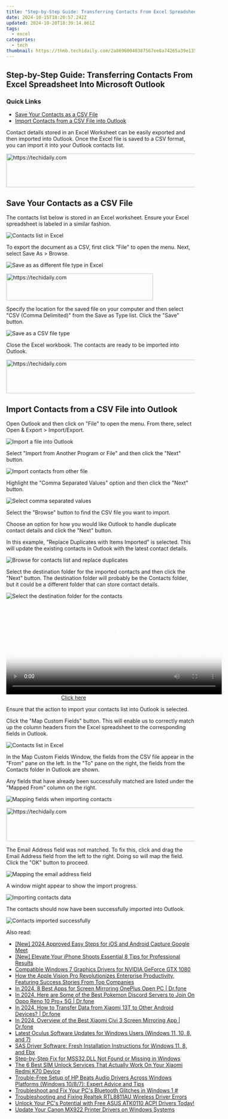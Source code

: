 ```yaml
---
title: "Step-by-Step Guide: Transferring Contacts From Excel Spreadsheet Into Microsoft Outlook"
date: 2024-10-15T18:20:57.242Z
updated: 2024-10-20T18:39:14.861Z
tags:
  - excel
categories:
  - tech
thumbnail: https://thmb.techidaily.com/2a86960040387567ee8a74265a39e135c9493f594810dac12c910c9d9ffd0bfb.jpg
---
```


## Step-by-Step Guide: Transferring Contacts From Excel Spreadsheet Into Microsoft Outlook

### Quick Links

* [Save Your Contacts as a CSV File](https://fox-direct.techidaily.com/new-in-2024-highest-quality-ai-voice-to-text-software/)
* [Import Contacts from a CSV File into Outlook](https://instagram-video-files.techidaily.com/updated-bring-life-to-your-instagram-posts-with-branded-graphics-and-icons-for-2024/)

 Contact details stored in an Excel Worksheet can be easily exported and then imported into Outlook. Once the Excel file is saved to a CSV format, you can import it into your Outlook contacts list.

<!-- affiliate ads begin -->
<a href="https://zebaoaffiliateprogram.pxf.io/c/5597632/2137974/21526" target="_top" id="2137974">
  <img src="//a.impactradius-go.com/display-ad/21526-2137974" border="0" alt="https://techidaily.com" width="728" height="90"/>
</a>
<img height="0" width="0" src="https://zebaoaffiliateprogram.pxf.io/i/5597632/2137974/21526" style="position:absolute;visibility:hidden;" border="0" />
<!-- affiliate ads end -->

##  Save Your Contacts as a CSV File

 The contacts list below is stored in an Excel worksheet. Ensure your Excel spreadsheet is labeled in a similar fashion.

![Contacts list in Excel](https://static1.howtogeekimages.com/wordpress/wp-content/uploads/2019/11/contacts.png) 

 To export the document as a CSV, first click "File" to open the menu. Next, select Save As > Browse.

![Save as as different file type in Excel](https://static1.howtogeekimages.com/wordpress/wp-content/uploads/2019/11/file-save-as.png) 

<!-- affiliate ads begin -->
<a href="https://aligracehair.sjv.io/c/5597632/2135417/19272" target="_top" id="2135417">
  <img src="//a.impactradius-go.com/display-ad/19272-2135417" border="0" alt="https://techidaily.com" width="392" height="72"/>
</a>
<img height="0" width="0" src="https://aligracehair.sjv.io/i/5597632/2135417/19272" style="position:absolute;visibility:hidden;" border="0" />
<!-- affiliate ads end -->

 Specify the location for the saved file on your computer and then select "CSV (Comma Delimited)" from the Save as Type list. Click the "Save" button.

![Save as a CSV file type](https://static1.howtogeekimages.com/wordpress/wp-content/uploads/2019/11/save-as-csv.png) 

 Close the Excel workbook. The contacts are ready to be imported into Outlook.

<!-- affiliate ads begin -->
<a href="https://appsumo.8odi.net/c/5597632/2144276/7443" target="_top" id="2144276">
  <img src="//a.impactradius-go.com/display-ad/7443-2144276" border="0" alt="https://techidaily.com" width="728" height="90"/>
</a>
<img height="0" width="0" src="https://appsumo.8odi.net/i/5597632/2144276/7443" style="position:absolute;visibility:hidden;" border="0" />
<!-- affiliate ads end -->

##  Import Contacts from a CSV File into Outlook

 Open Outlook and then click on "File" to open the menu. From there, select Open & Export > Import/Export.

![Import a file into Outlook](https://static1.howtogeekimages.com/wordpress/wp-content/uploads/2019/11/file-open.png) 

 Select "Import from Another Program or File" and then click the "Next" button.

![Import contacts from other file](https://static1.howtogeekimages.com/wordpress/wp-content/uploads/2019/11/import-from-other-file.png) 

 Highlight the "Comma Separated Values" option and then click the "Next" button.

![Select comma separated values](https://static1.howtogeekimages.com/wordpress/wp-content/uploads/2019/11/comma-separated-1.png) 

 Select the "Browse" button to find the CSV file you want to import.

 Choose an option for how you would like Outlook to handle duplicate contact details and click the "Next" button.

 In this example, "Replace Duplicates with Items Imported" is selected. This will update the existing contacts in Outlook with the latest contact details.

![Browse for contacts list and replace duplicates](https://static1.howtogeekimages.com/wordpress/wp-content/uploads/2019/11/browse-and-duplicate-1.png) 

 Select the destination folder for the imported contacts and then click the "Next" button. The destination folder will probably be the Contacts folder, but it could be a different folder that can store contact details.

![Select the destination folder for the contacts](https://static1.howtogeekimages.com/wordpress/wp-content/uploads/2019/11/destination.png) 

<!-- affiliate ads begin -->
<span id="1983588">
					<video width="576" height="240" style="cursor:pointer"
           poster="//a.impactradius-go.com/display-clicktoplayimage/1983588.png"
           onclick="if(!this.playClicked){this.play();this.setAttribute('controls',true);this.playClicked=true;}">
	   <source src="//a.impactradius-go.com/display-ad/22993-1983588">
	   <img src="//a.impactradius-go.com/display-clicktoplayimage/1983588.png" style="border: none; height: 100%; width: 100%; object-fit: contain">
	</video>
	<div style="width:360px;text-align:center"><a href="javascript:window.open(decodeURIComponent('https%3A%2F%2Fhomestyler.sjv.io%2Fc%2F5597632%2F1983588%2F22993'), '_blank');void(0);">Click here</a></div>
</span>
<img height="0" width="0" src="https://imp.pxf.io/i/5597632/1983588/22993" style="position:absolute;visibility:hidden;" border="0" />
<!-- affiliate ads end -->

 Ensure that the action to import your contacts list into Outlook is selected.

 Click the "Map Custom Fields" button. This will enable us to correctly match up the column headers from the Excel spreadsheet to the corresponding fields in Outlook.

![Contacts list in Excel](https://static1.howtogeekimages.com/wordpress/wp-content/uploads/2019/11/contacts.png) 

 In the Map Custom Fields Window, the fields from the CSV file appear in the "From" pane on the left. In the "To" pane on the right, the fields from the Contacts folder in Outlook are shown.

 Any fields that have already been successfully matched are listed under the "Mapped From" column on the right.

![Mapping fields when importing contacts](https://static1.howtogeekimages.com/wordpress/wp-content/uploads/2019/11/mapping-fields.png) 

<!-- affiliate ads begin -->
<a href="https://appsumo.8odi.net/c/5597632/2123727/7443" target="_top" id="2123727">
  <img src="//a.impactradius-go.com/display-ad/7443-2123727" border="0" alt="https://techidaily.com" width="728" height="90"/>
</a>
<img height="0" width="0" src="https://appsumo.8odi.net/i/5597632/2123727/7443" style="position:absolute;visibility:hidden;" border="0" />
<!-- affiliate ads end -->

 The Email Address field was not matched. To fix this, click and drag the Email Address field from the left to the right. Doing so will map the field. Click the "OK" button to proceed.

![Mapping the email address field](https://static1.howtogeekimages.com/wordpress/wp-content/uploads/2019/11/map-email-address.png) 

 A window might appear to show the import progress.

![Importing contacts data](https://static1.howtogeekimages.com/wordpress/wp-content/uploads/2019/11/importing.png) 

 The contacts should now have been successfully imported into Outlook.

![Contacts imported successfully](https://static1.howtogeekimages.com/wordpress/wp-content/uploads/2019/11/success-1.png)

<ins class="adsbygoogle"
     style="display:block"
     data-ad-format="autorelaxed"
     data-ad-client="ca-pub-7571918770474297"
     data-ad-slot="1223367746"></ins>

<ins class="adsbygoogle"
     style="display:block"
     data-ad-client="ca-pub-7571918770474297"
     data-ad-slot="8358498916"
     data-ad-format="auto"
     data-full-width-responsive="true"></ins>

<span class="atpl-alsoreadstyle">Also read:</span>
<div><ul>
<li><a href="https://screen-recording.techidaily.com/new-2024-approved-easy-steps-for-ios-and-android-capture-google-meet/"><u>[New] 2024 Approved Easy Steps for iOS and Android Capture Google Meet</u></a></li>
<li><a href="https://article-tips.techidaily.com/new-elevate-your-iphone-shoots-essential-8-tips-for-professional-results/"><u>[New] Elevate Your iPhone Shoots Essential 8 Tips for Professional Results</u></a></li>
<li><a href="https://win-dash.techidaily.com/compatible-windows-7-graphics-drivers-for-nvidia-geforce-gtx-1080/"><u>Compatible Windows 7 Graphics Drivers for NVIDIA GeForce GTX 1080</u></a></li>
<li><a href="https://tech-haven.techidaily.com/how-the-apple-vision-pro-revolutionizes-enterprise-productivity-featuring-success-stories-from-top-companies/"><u>How the Apple Vision Pro Revolutionizes Enterprise Productivity, Featuring Success Stories From Top Companies</u></a></li>
<li><a href="https://screen-mirror.techidaily.com/in-2024-8-best-apps-for-screen-mirroring-oneplus-open-pc-drfone-by-drfone-android/"><u>In 2024, 8 Best Apps for Screen Mirroring OnePlus Open PC | Dr.fone</u></a></li>
<li><a href="https://android-pokemon-go.techidaily.com/in-2024-here-are-some-of-the-best-pokemon-discord-servers-to-join-on-oppo-reno-10-proplus-5g-drfone-by-drfone-virtual-android/"><u>In 2024, Here are Some of the Best Pokemon Discord Servers to Join On Oppo Reno 10 Pro+ 5G | Dr.fone</u></a></li>
<li><a href="https://android-transfer.techidaily.com/in-2024-how-to-transfer-data-from-xiaomi-13t-to-other-android-devices-drfone-by-drfone-transfer-from-android-transfer-from-android/"><u>In 2024, How to Transfer Data from Xiaomi 13T to Other Android Devices? | Dr.fone</u></a></li>
<li><a href="https://screen-mirror.techidaily.com/in-2024-overview-of-the-best-xiaomi-civi-3-screen-mirroring-app-drfone-by-drfone-android/"><u>In 2024, Overview of the Best Xiaomi Civi 3 Screen Mirroring App | Dr.fone</u></a></li>
<li><a href="https://win-dash.techidaily.com/latest-oculus-software-updates-for-windows-users-windows-11-10-8-and-7/"><u>Latest Oculus Software Updates for Windows Users (Windows 11, 10, 8, and 7)</u></a></li>
<li><a href="https://win-dash.techidaily.com/sas-driver-software-fresh-installation-instructions-for-windows-11-8-and-ebx/"><u>SAS Driver Software: Fresh Installation Instructions for Windows 11, 8, and Ebx</u></a></li>
<li><a href="https://tech-renaissance.techidaily.com/step-by-step-fix-for-mss32dll-not-found-or-missing-in-windows/"><u>Step-by-Step Fix for MSS32.DLL Not Found or Missing in Windows</u></a></li>
<li><a href="https://sim-unlock.techidaily.com/the-6-best-sim-unlock-services-that-actually-work-on-your-xiaomi-redmi-k70-device-by-drfone-android/"><u>The 6 Best SIM Unlock Services That Actually Work On Your Xiaomi Redmi K70 Device</u></a></li>
<li><a href="https://win-dash.techidaily.com/trouble-free-setup-of-hp-beats-audio-drivers-across-windows-platforms-windows-1087-expert-advice-and-tips/"><u>Trouble-Free Setup of HP Beats Audio Drivers Across Windows Platforms (Windows 10/8/7): Expert Advice and Tips</u></a></li>
<li><a href="https://win-dash.techidaily.com/1722976842894-troubleshoot-and-fix-your-pcs-bluetooth-glitches-in-windows-1/"><u>Troubleshoot and Fix Your PC's Bluetooth Glitches in Windows 1 #</u></a></li>
<li><a href="https://win-dash.techidaily.com/troubleshooting-and-fixing-realtek-rtl8811au-wireless-driver-errors/"><u>Troubleshooting and Fixing Realtek RTL8811AU Wireless Driver Errors</u></a></li>
<li><a href="https://win-dash.techidaily.com/unlock-your-pcs-potential-with-free-asus-atk0110-acpi-drivers-today/"><u>Unlock Your PC's Potential with Free ASUS ATK0110 ACPI Drivers Today!</u></a></li>
<li><a href="https://win-dash.techidaily.com/update-your-canon-mx922-printer-drivers-on-windows-systems/"><u>Update Your Canon MX922 Printer Drivers on Windows Systems</u></a></li>
</ul></div>

